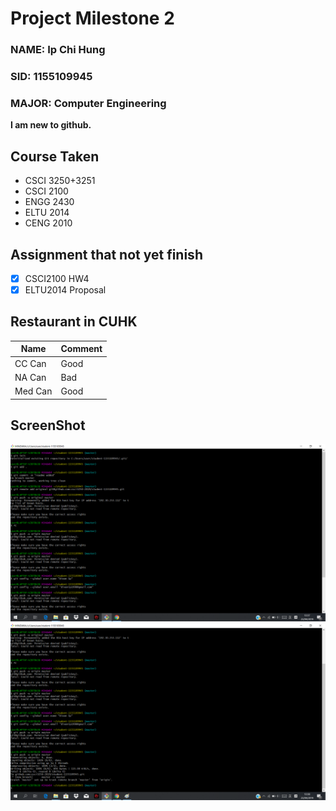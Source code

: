 # Project Milestone 2

### NAME:  Ip Chi Hung
### SID:   1155109945
### MAJOR: Computer Engineering

****I am new to github.****

## Course Taken

* CSCI 3250+3251
* CSCI 2100
* ENGG 2430
* ELTU 2014
* CENG 2010

## Assignment that not yet finish

- [x] CSCI2100 HW4
- [x] ELTU2014 Proposal

## Restaurant in CUHK

Name | Comment
---- | ----
CC Can | Good
NA Can | Bad
Med Can | Good

## ScreenShot

![screenshot1](https://github.com/csci3250-2019/student-1155109945/blob/master/ss1.png)
![screenshot2](https://github.com/csci3250-2019/student-1155109945/blob/master/ss2.png)
